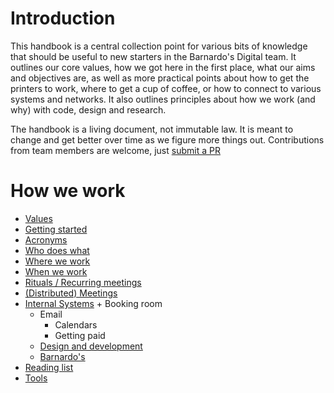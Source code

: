 # Introduction
This handbook is a central collection point for various bits of knowledge that should be useful to new starters in the Barnardo's Digital team. It outlines our core values, how we got here in the first place, what our aims and objectives are, as well as more practical points about how to get the printers to work, where to get a cup of coffee, or how to connect to various systems and networks. It also outlines principles about how we work (and why) with code, design and research.

The handbook is a living document, not immutable law. It is meant to change and get better over time as we figure more things out. Contributions from team members are welcome, just [submit a PR](contributing.md)

# How we work
- [Values](values.md)
- [Getting started](getting_started.md)
- [Acronyms](acronyms.md)
- [Who does what](who.md)
- [Where we work](where.md)
- [When we work](when.md)
- [Rituals / Recurring meetings](rituals.md)
- [(Distributed) Meetings](meetings.md)
- [Internal Systems](internal_systems.md)
	  + Booking room
    + Email
	  + Calendars
	  + Getting paid
  - [Design and development](d_and_d.md)
  - [Barnardo's](barnardos.md)
- [Reading list](reading.md)
- [Tools](tools.md)

